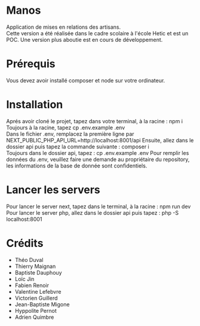 # Manos

Application de mises en relations des artisans.<br>
Cette version a été réalisée dans le cadre scolaire à l'école Hetic et est un POC. Une version plus aboutie est en cours de développement.<br>

# Prérequis

Vous devez avoir installé composer et node sur votre ordinateur.

# Installation

Aprés avoir cloné le projet, tapez dans votre terminal,  à la racine : npm i <br>
Toujours à la racine, tapez cp .env.example .env <br>
Dans le fichier .env, remplacez la première ligne par NEXT_PUBLIC_PHP_API_URL=http://localhost:8001/api
Ensuite, allez dans le dossier api puis tapez la commande suivante : composer i <br>
Toujours dans le dossier api, tapez : cp .env.example .env
Pour remplir les données du .env, veuillez faire une demande au propriétaire du repository, les informations de la base de donnée sont confidentiels.

# Lancer les servers

Pour lancer le server next, tapez dans le terminal, à la racine : npm run dev <br>
Pour lancer le server php, allez dans le dossier api puis tapez : php -S localhost:8001<br>

# Crédits

- Théo Duval
- Thierry Maignan
- Baptiste Dauphouy
- Loïc Jin
- Fabien Renoir
- Valentine Lefebvre
- Victorien Guillerd
- Jean-Baptiste Migone
- Hyppolite Pernot
- Adrien Quimbre